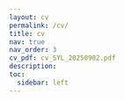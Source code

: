 ```yaml
---
layout: cv
permalink: /cv/
title: cv
nav: true
nav_order: 3
cv_pdf: cv_SYL_20250902.pdf
description: 
toc:
  sidebar: left
---
```

